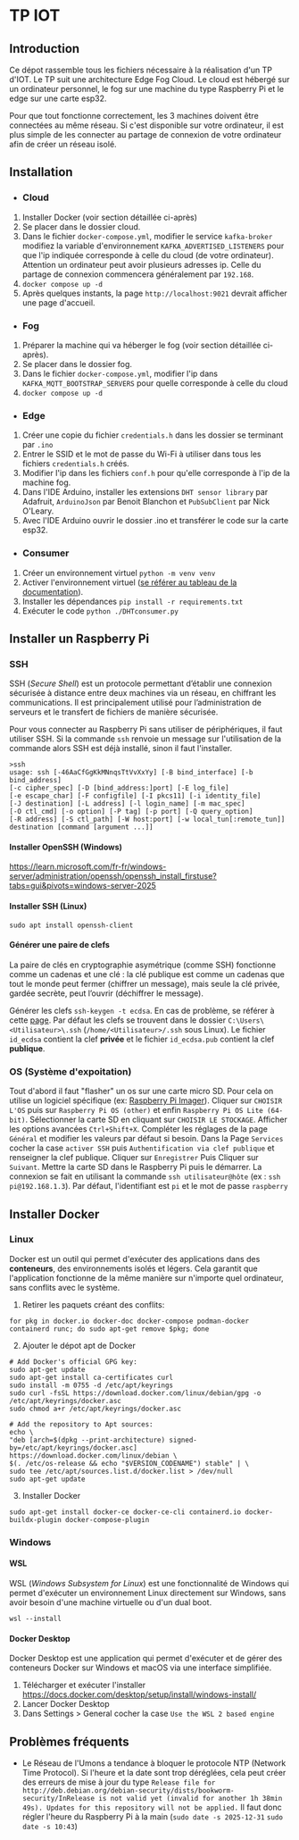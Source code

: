 # TP IOT
## Introduction
Ce dépot rassemble tous les fichiers nécessaire à la réalisation d'un TP d'IOT.
Le TP suit une architecture Edge Fog Cloud. Le cloud est hébergé sur un ordinateur personnel, le fog sur une machine du type Raspberry Pi et le edge sur une carte esp32.

Pour que tout fonctionne correctement, les 3 machines doivent être connectées au même réseau. Si c'est disponible sur votre ordinateur, il est plus simple de les connecter au partage de connexion de votre ordinateur afin de créer un réseau isolé.
## Installation

-  ### Cloud
1. Installer Docker (voir section détaillée ci-après)
2. Se placer dans le dossier cloud.
3. Dans le fichier `docker-compose.yml`, modifier le service `kafka-broker` modifiez la variable d'environnement `KAFKA_ADVERTISED_LISTENERS` pour que l'ip indiquée corresponde à celle du cloud (de votre ordinateur). Attention un ordinateur peut avoir plusieurs adresses ip. Celle du partage de connexion commencera généralement par `192.168`.
4.  `docker compose up -d`
5. Après quelques instants, la page `http://localhost:9021` devrait afficher une page d'accueil.
-  ### Fog
1. Préparer la machine qui va héberger le fog (voir section détaillée ci-après).
2. Se placer dans le dossier fog.
3. Dans le fichier `docker-compose.yml`, modifier l'ip dans `KAFKA_MQTT_BOOTSTRAP_SERVERS` pour quelle corresponde à celle du cloud
4.  `docker compose up -d`
-  ### Edge
1. Créer une copie du fichier `credentials.h` dans les dossier se terminant par `.ino`
2. Entrer le SSID et le mot de passe du Wi-Fi à utiliser dans tous les fichiers `credentials.h` créés.
3. Modifier l'ip dans les fichiers `conf.h` pour qu'elle corresponde à l'ip de la machine fog.
4. Dans l'IDE Arduino, installer les extensions `DHT sensor library` par Adafruit, `ArduinoJson` par Benoit Blanchon et `PubSubClient` par Nick O'Leary.
5. Avec l'IDE Arduino ouvrir le dossier .ino et transférer le code sur la carte esp32.
-  ### Consumer
1. Créer un environnement virtuel `python -m venv venv`
2. Activer l'environnement virtuel ([se référer au tableau de la documentation](https://docs.python.org/3/library/venv.html#how-venvs-work)).
3. Installer les dépendances `pip install -r requirements.txt`
4. Exécuter le code `python ./DHTconsumer.py`

## Installer un Raspberry Pi

### SSH

SSH (_Secure Shell_) est un protocole permettant d’établir une connexion sécurisée à distance entre deux machines via un réseau, en chiffrant les communications. Il est principalement utilisé pour l’administration de serveurs et le transfert de fichiers de manière sécurisée.

Pour vous connecter au Raspberry Pi sans utiliser de périphériques, il faut utiliser SSH. Si la commande `ssh` renvoie un message sur l'utilisation de la commande alors SSH est déjà installé, sinon il faut l'installer.
```
>ssh
usage: ssh [-46AaCfGgKkMNnqsTtVvXxYy] [-B bind_interface] [-b bind_address]
[-c cipher_spec] [-D [bind_address:]port] [-E log_file]
[-e escape_char] [-F configfile] [-I pkcs11] [-i identity_file]
[-J destination] [-L address] [-l login_name] [-m mac_spec]
[-O ctl_cmd] [-o option] [-P tag] [-p port] [-Q query_option]
[-R address] [-S ctl_path] [-W host:port] [-w local_tun[:remote_tun]]
destination [command [argument ...]]
```
#### Installer OpenSSH (Windows)
https://learn.microsoft.com/fr-fr/windows-server/administration/openssh/openssh_install_firstuse?tabs=gui&pivots=windows-server-2025

#### Installer SSH (Linux)
`sudo apt install openssh-client`

#### Générer une paire de clefs

La paire de clés en cryptographie asymétrique (comme SSH) fonctionne comme un cadenas et une clé : la clé publique est comme un cadenas que tout le monde peut fermer (chiffrer un message), mais seule la clé privée, gardée secrète, peut l’ouvrir (déchiffrer le message).

Générer les clefs `ssh-keygen -t ecdsa`. En cas de problème, se référer à cette [page](https://learn.microsoft.com/en-us/windows-server/administration/openssh/openssh_keymanagement).
Par défaut les clefs se trouvent dans le dossier `C:\Users\<Utilisateur>\.ssh` (`/home/<Utilisateur>/.ssh` sous Linux). Le fichier `id_ecdsa` contient la clef **privée** et le fichier `id_ecdsa.pub` contient la clef **publique**.

### OS (Système d'expoitation)

Tout d'abord il faut "flasher" un os sur une carte micro SD. Pour cela on utilise un logiciel spécifique (ex: [Raspberry Pi Imager](https://www.raspberrypi.com/software/)).
Cliquer sur `CHOISIR L'OS` puis sur `Raspberry Pi OS (other)` et enfin `Raspberry Pi OS Lite (64-bit)`.
Sélectionner la carte SD en cliquant sur `CHOISIR LE STOCKAGE`.
Afficher les options avancées `Ctrl+Shift+X`.
Compléter les réglages de la page `Général` et modifier les valeurs par défaut si besoin.
Dans la Page `Services` cocher la case `activer SSH` puis `Authentification via clef publique` et renseigner la clef publique.
Cliquer sur `Enregistrer`
Puis Cliquer sur `Suivant`.
Mettre la carte SD dans le Raspberry Pi puis le démarrer.
La connexion se fait en utilisant la commande `ssh utilisateur@hôte` (ex : `ssh pi@192.168.1.3`).
Par défaut, l'identifiant est `pi` et le mot de passe `raspberry`

## Installer Docker
### Linux
Docker est un outil qui permet d'exécuter des applications dans des **conteneurs**, des environnements isolés et légers. Cela garantit que l'application fonctionne de la même manière sur n'importe quel ordinateur, sans conflits avec le système.
1. Retirer les paquets créant des conflits:
```
for pkg in docker.io docker-doc docker-compose podman-docker containerd runc; do sudo apt-get remove $pkg; done
```
2. Ajouter le dépot apt de Docker
```
# Add Docker's official GPG key:
sudo apt-get update
sudo apt-get install ca-certificates curl
sudo install -m 0755 -d /etc/apt/keyrings
sudo curl -fsSL https://download.docker.com/linux/debian/gpg -o /etc/apt/keyrings/docker.asc
sudo chmod a+r /etc/apt/keyrings/docker.asc

# Add the repository to Apt sources:
echo \
"deb [arch=$(dpkg --print-architecture) signed-by=/etc/apt/keyrings/docker.asc] https://download.docker.com/linux/debian \
$(. /etc/os-release && echo "$VERSION_CODENAME") stable" | \
sudo tee /etc/apt/sources.list.d/docker.list > /dev/null
sudo apt-get update
```
3. Installer Docker
```
sudo apt-get install docker-ce docker-ce-cli containerd.io docker-buildx-plugin docker-compose-plugin
```
### Windows
#### WSL 

WSL (_Windows Subsystem for Linux_) est une fonctionnalité de Windows qui permet d'exécuter un environnement Linux directement sur Windows, sans avoir besoin d'une machine virtuelle ou d'un dual boot.
```
wsl --install
```

#### Docker Desktop

Docker Desktop est une application qui permet d'exécuter et de gérer des conteneurs Docker sur Windows et macOS via une interface simplifiée.
 1. Télécharger et exécuter l'installer https://docs.docker.com/desktop/setup/install/windows-install/
 2. Lancer Docker Desktop
 3. Dans Settings > General cocher la case `Use the WSL 2 based engine`

## Problèmes fréquents

- Le Réseau de l'Umons a tendance à bloquer le protocole NTP (Network Time Protocol). Si l'heure et la date sont trop déréglées, cela peut créer des erreurs de mise à jour du type `Release file for http://deb.debian.org/debian-security/dists/bookworm-security/InRelease is not valid yet (invalid for another 1h 38min 49s). Updates for this repository will not be applied.` Il faut donc régler l'heure du Raspberry Pi à la main (`sudo date -s 2025-12-31`  `sudo date -s 10:43`)
